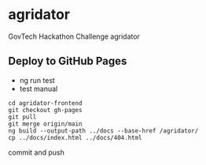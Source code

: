 # agridator
GovTech Hackathon Challenge agridator

## Deploy to GitHub Pages
- ng run test
- test manual
```
cd agridator-frontend
git checkout gh-pages
git pull
git merge origin/main
ng build --output-path ../docs --base-href /agridator/
cp ../docs/index.html ../docs/404.html
```
commit and push
